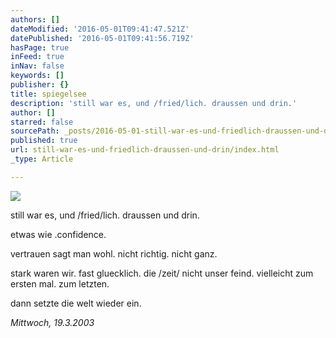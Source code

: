 ```yaml
---
authors: []
dateModified: '2016-05-01T09:41:47.521Z'
datePublished: '2016-05-01T09:41:56.719Z'
hasPage: true
inFeed: true
inNav: false
keywords: []
publisher: {}
title: spiegelsee
description: 'still war es, und /fried/lich. draussen und drin.'
author: []
starred: false
sourcePath: _posts/2016-05-01-still-war-es-und-friedlich-draussen-und-drin.md
published: true
url: still-war-es-und-friedlich-draussen-und-drin/index.html
_type: Article

---
```

![](https://the-grid-user-content.s3-us-west-2.amazonaws.com/7bcc5b8d-87e9-49b8-a0ed-4c11cc683598.jpg)

still war es, und /fried/lich. draussen und drin.

etwas wie .confidence.

vertrauen sagt man wohl. nicht richtig. nicht ganz.

stark waren wir. fast gluecklich. die /zeit/ nicht unser feind. vielleicht zum ersten mal. zum letzten.

dann setzte die welt wieder ein.

_Mittwoch, 19.3.2003_
